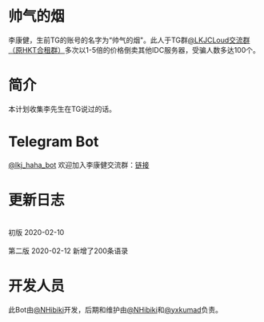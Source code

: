# 帅气的烟
李康健，生前TG的账号的名字为“帅气的烟"。此人于TG群[@LKJCLoud交流群（原HKT合租群）](https://t.me/hkthzq)多次以1-5倍的价格倒卖其他IDC服务器，受骗人数多达100个。

# 简介
本计划收集李先生在TG说过的话。

# Telegram Bot
[@lkj_haha_bot](https://t.me/lkj_haha_bot)
欢迎加入李康健交流群：[链接](https://t.me/lkjcloud)

# 更新日志
<br>
初版 2020-02-10
</br>
<br>
第二版 2020-02-12
新增了200条语录
</br>

# 开发人员
此Bot由[@NHibiki](https://t.me/NHibiki)开发，后期和维护由[@NHibiki](https://t.me/NHibiki)和[@yxkumad](https://t.me/yxkumad)负责。

